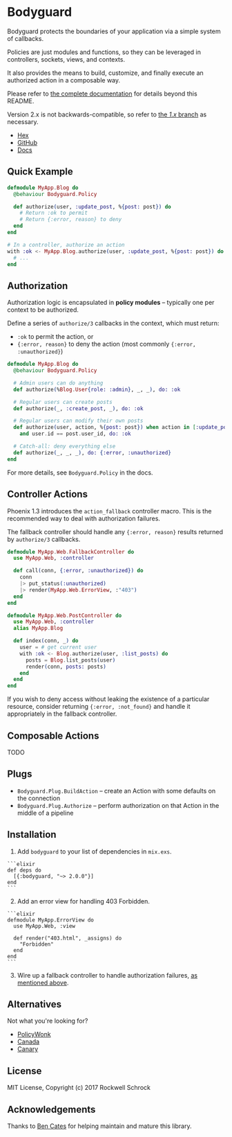 # Bodyguard

Bodyguard protects the boundaries of your application via a simple system of callbacks. 

Policies are just modules and functions, so they can be leveraged in controllers, sockets, views, and contexts.

It also provides the means to build, customize, and finally execute an authorized action in a composable way.

Please refer to [the complete documentation](https://hexdocs.pm/bodyguard/) for details beyond this README.

Version 2.x is not backwards-compatible, so refer to [the *1.x* branch](https://github.com/schrockwell/bodyguard/tree/1.x) as necessary.

* [Hex](https://hex.pm/packages/bodyguard)
* [GitHub](https://github.com/schrockwell/bodyguard)
* [Docs](https://hexdocs.pm/bodyguard/)

## Quick Example

```elixir
defmodule MyApp.Blog do
  @behaviour Bodyguard.Policy

  def authorize(user, :update_post, %{post: post}) do
    # Return :ok to permit
    # Return {:error, reason} to deny
  end
end

# In a controller, authorize an action
with :ok <- MyApp.Blog.authorize(user, :update_post, %{post: post}) do
  # ...
end
```

## Authorization

Authorization logic is encapsulated in **policy modules** – typically one per context to be authorized.

Define a series of `authorize/3` callbacks in the context, which must return:

* `:ok` to permit the action, or
* `{:error, reason}` to deny the action (most commonly `{:error, :unauthorized}`)

```elixir
defmodule MyApp.Blog do
  @behaviour Bodyguard.Policy

  # Admin users can do anything
  def authorize(%Blog.User{role: :admin}, _, _), do: :ok

  # Regular users can create posts
  def authorize(_, :create_post, _), do: :ok

  # Regular users can modify their own posts
  def authorize(user, action, %{post: post}) when action in [:update_post, :delete_post] 
    and user.id == post.user_id, do: :ok

  # Catch-all: deny everything else
  def authorize(_, _, _), do: {:error, :unauthorized}
end
```

For more details, see `Bodyguard.Policy` in the docs.

## Controller Actions

Phoenix 1.3 introduces the `action_fallback` controller macro. This is the recommended way to deal with authorization failures.

The fallback controller should handle any `{:error, reason}` results returned by `authorize/3` callbacks.

```elixir
defmodule MyApp.Web.FallbackController do
  use MyApp.Web, :controller

  def call(conn, {:error, :unauthorized}) do
    conn
    |> put_status(:unauthorized)
    |> render(MyApp.Web.ErrorView, :"403")
  end
end

defmodule MyApp.Web.PostController do
  use MyApp.Web, :controller
  alias MyApp.Blog

  def index(conn, _) do
    user = # get current user
    with :ok <- Blog.authorize(user, :list_posts) do
      posts = Blog.list_posts(user)
      render(conn, posts: posts)
    end
  end
end
```

If you wish to deny access without leaking the existence of a particular resource, consider returning `{:error, :not_found}` and handle it appropriately in the fallback controller.

## Composable Actions

TODO

## Plugs

* `Bodyguard.Plug.BuildAction` – create an Action with some defaults on the connection
* `Bodyguard.Plug.Authorize` – perform authorization on that Action in the middle of a pipeline

## Installation

  1. Add `bodyguard` to your list of dependencies in `mix.exs`.

    ```elixir
    def deps do
      [{:bodyguard, "~> 2.0.0"}]
    end
    ```

  2. Add an error view for handling 403 Forbidden.

    ```elixir
    defmodule MyApp.ErrorView do
      use MyApp.Web, :view

      def render("403.html", _assigns) do
        "Forbidden"
      end
    end
    ```

  3. Wire up a fallback controller to handle authorization failures, [as mentioned above](#controller-actions).


## Alternatives

Not what you're looking for?

* [PolicyWonk](https://github.com/boydm/policy_wonk)
* [Canada](https://github.com/jarednorman/canada)
* [Canary](https://github.com/cpjk/canary)

## License

MIT License, Copyright (c) 2017 Rockwell Schrock

## Acknowledgements

Thanks to [Ben Cates](https://github.com/bencates) for helping maintain and mature this library.

